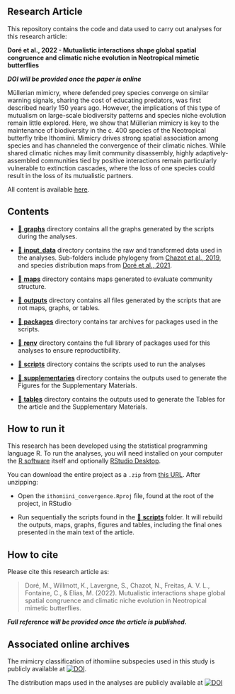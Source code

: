 
<!-- README.md is generated from README.Rmd. Please edit that file -->

## Research Article

This repository contains the code and data used to carry out analyses
for this research article:

**Doré et al., 2022 - Mutualistic interactions shape global spatial
congruence and climatic niche evolution in Neotropical mimetic
butterflies**

***DOI will be provided once the paper is online***

Müllerian mimicry, where defended prey species converge on similar
warning signals, sharing the cost of educating predators, was first
described nearly 150 years ago. However, the implications of this type
of mutualism on large-scale biodiversity patterns and species niche
evolution remain little explored. Here, we show that Müllerian mimicry
is key to the maintenance of biodiversity in the c. 400 species of the
Neotropical butterfly tribe Ithomiini. Mimicry drives strong spatial
association among species and has channeled the convergence of their
climatic niches. While shared climatic niches may limit community
disassembly, highly adaptively-assembled communities tied by positive
interactions remain particularly vulnerable to extinction cascades,
where the loss of one species could result in the loss of its
mutualistic partners.

All content is available
[here](https://github.com/MaelDore/ithomiini_convergence).

## Contents

-   [:file_folder: **graphs**](graphs/) directory contains all the
    graphs generated by the scripts during the analyses.

-   [:file_folder: **input_data**](input_data/) directory contains the
    raw and transformed data used in the analyses. Sub-folders include
    phylogeny from [Chazot et al.,
    2019](https://doi.org/10.1111/geb.12919), and species distribution
    maps from [Doré et al., 2021](https://doi.org/10.1111/ddi.13455).

-   [:file_folder: **maps**](models/) directory contains maps generated
    to evaluate community structure.

-   [:file_folder: **outputs**](outputs/) directory contains all files
    generated by the scripts that are not maps, graphs, or tables.

-   [:file_folder: **packages**](packages/) directory contains tar
    archives for packages used in the scripts.

-   [:file_folder: **renv**](renv/) directory contains the full library
    of packages used for this analyses to ensure reproductibility.

-   [:file_folder: **scripts**](scripts/) directory contains the scripts
    used to run the analyses

-   [:file_folder: **supplementaries**](supplementaries/) directory
    contains the outputs used to generate the Figures for the
    Supplementary Materials.

-   [:file_folder: **tables**](tables/) directory contains the outputs
    used to generate the Tables for the article and the Supplementary
    Materials.

## How to run it

This research has been developed using the statistical programming
language R. To run the analyses, you will need installed on your
computer the [R software](https://cloud.r-project.org/) itself and
optionally [RStudio
Desktop](https://rstudio.com/products/rstudio/download/).

You can download the entire project as a `.zip` from [this
URL](/archive/master.zip). After unzipping:

-   Open the `ithomiini_convergence.Rproj` file, found at the root of
    the project, in RStudio

-   Run sequentially the scripts found in the [:file_folder:
    **scripts**](scripts/) folder. It will rebuild the outputs, maps,
    graphs, figures and tables, including the final ones presented in
    the main text of the article.

## How to cite

Please cite this research article as:

> Doré, M., Willmott, K., Lavergne, S., Chazot, N., Freitas, A. V. L.,
> Fontaine, C., & Elias, M. (2022). Mutualistic interactions shape
> global spatial congruence and climatic niche evolution in Neotropical
> mimetic butterflies.

***Full reference will be provided once the article is published.***

## Associated online archives

The mimicry classification of ithomiine subspecies used in this study is
publicly available at
[![DOI](https://zenodo.org/badge/DOI/10.5281/zenodo.5497876.svg)](https://doi.org/10.5281/zenodo.5497876).

The distribution maps used in the analyses are publicly available at
[![DOI](https://zenodo.org/badge/DOI/10.5281/zenodo.4673446.svg)](https://doi.org/10.5281/zenodo.4673446)
